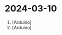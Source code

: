 # 2024-03-10

1. [](https://github.comundefined "") [Arduino]
2. [](https://github.comundefined "Amo + Arduino = Arduimo") [Arduino]
